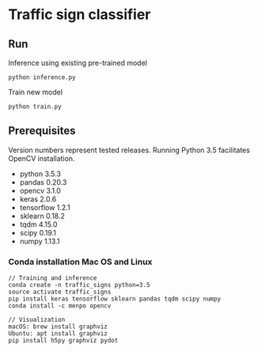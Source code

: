 # Traffic sign classifier

## Run

Inference using existing pre-trained model

    python inference.py

Train new model

    python train.py

## Prerequisites

Version numbers represent tested releases. Running Python 3.5 facilitates OpenCV installation.

- python 3.5.3
- pandas 0.20.3
- opencv 3.1.0
- keras 2.0.6
- tensorflow 1.2.1
- sklearn 0.18.2
- tqdm 4.15.0
- scipy 0.19.1
- numpy 1.13.1

### Conda installation Mac OS and Linux

    // Training and inference
    conda create -n traffic_signs python=3.5
    source activate traffic_signs
    pip install keras tensorflow sklearn pandas tqdm scipy numpy
    conda install -c menpo opencv

    // Visualization
    macOS: brew install graphviz
    Ubuntu: apt install graphviz
    pip install h5py graphviz pydot
    